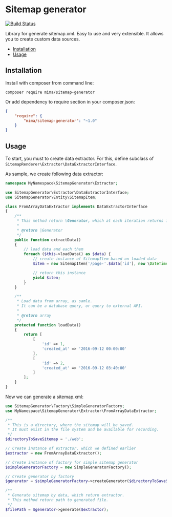 # Sitemap generator

[![Build Status](https://travis-ci.org/MimaTomis/sitemap-generator.svg)](https://travis-ci.org/MimaTomis/sitemap-generator)

Library for generate sitemap.xml. Easy to use and very extensible. It allows you to create custom data sources.

* [Installation](#installation)
* [Usage](#usage)

## Installation

Install with composer from command line:

```
composer require mima/sitemap-generator
```

Or add dependency to require section in your composer.json:

```json
{
    "require": {
        "mima/sitemap-generator": "~1.0"
    }
}
```

## Usage

To start, you must to create data extractor. For this, define subclass of `SitemapRenderer\Extractor\DataExtractorInterface`.

As sample, we create following data extractor:

```php
namespace MyNamespace\SitemapGenerator\Extractor;

use SitemapGenerator\Extractor\DataExtractorInterface;
use SitemapGenerator\Entity\SitemapItem;

class FromArrayDataExtractor implements DataExtractorInterface
{
    /**
     * This method return \Generator, which at each iteration returns instance of SitemapItem
     *
     * @return |Generator
     */
    public function extractData()
    {
        // load data and each them
        foreach ($this->loadData() as $data) {
            // create instance of SitemapItem based on loaded data
            $item = new SitemapItem('/page-'.$data['id'], new \DateTime($data['created_at']));

            // return this instance
            yield $item;
        }
    }

    /**
     * Load data from array, as samle.
     * It can be a database query, or query to external API.
     *
     * @return array
     */
    protected function loadData()
    {
        return [
            [
                'id' => 1,
                'created_at' => '2016-09-12 00:00:00'
            ],
            [
                'id' => 2,
                'created_at' => '2016-09-12 03:40:00'
            ]
        ];
    }
}
```

Now we can generate a sitemap.xml:

```php
use SitemapGenerator\Factory\SimpleGeneratorFactory;
use MyNamespace\SitemapGenerator\Extractor\FromArrayDataExtractor;

/**
 * This is a directory, where the sitemap will be saved.
 * It must exist in the file system and be available for recording.
 */
$directoryToSaveSitemap = './web';

// Create instance of extractor, which we defined earlier
$extractor = new FromArrayDataExtractor();

// Create instance of factory for simple sitemap generator
$simpleGeneratorFactory = new SimpleGeneratorFactory();

// Create generator by factory
$generator = $simpleGeneratorFactory->createGenerator($directoryToSaveSitemap);

/**
 * Generate sitemap by data, which return extractor.
 * This method return path to generated file.
 */
$filePath = $generator->generate($extractor);
```